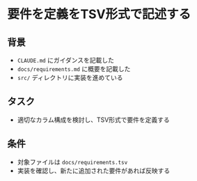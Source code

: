 # 要件を定義をTSV形式で記述する

## 背景

- `CLAUDE.md` にガイダンスを記載した
- `docs/requirements.md` に概要を記載した
- `src/` ディレクトリに実装を進めている

## タスク

- 適切なカラム構成を検討し、TSV形式で要件を定義する

## 条件

- 対象ファイルは `docs/requirements.tsv`
- 実装を確認し、新たに追加された要件があれば反映する
